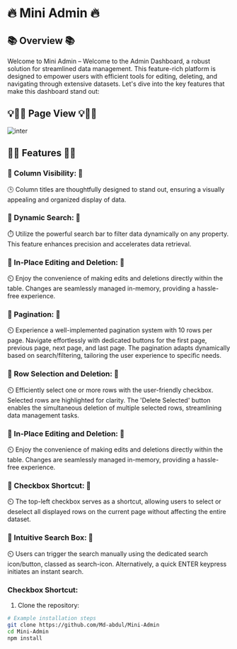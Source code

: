 # 🔥 Mini Admin 🔥

## 📚 Overview 📚

Welcome to Mini Admin – Welcome to the Admin Dashboard, a robust solution for streamlined data management. This feature-rich platform is designed to empower users with efficient tools for editing, deleting, and navigating through extensive datasets. Let's dive into the key features that make this dashboard stand out:


## 💡🌺🎉 Page View 💡🌺🎉
![inter](https://github.com/Md-abdul/Mini-Admin/assets/112768514/b8c81b97-6d89-4e55-81e1-6608f184ded4)


## 🚀🚀 Features 🚀🚀

### 🌟 Column Visibility: 🌟

🕒 Column titles are thoughtfully designed to stand out, ensuring a visually appealing and organized display of data.


### 🌟 Dynamic Search: 🌟

⏱️ Utilize the powerful search bar to filter data dynamically on any property. This feature enhances precision and accelerates data retrieval.


### 🌟 In-Place Editing and Deletion: 🌟

⏲️ Enjoy the convenience of making edits and deletions directly within the table. Changes are seamlessly managed in-memory, providing a hassle-free experience.


### 🌟 Pagination: 🌟

⏲️ Experience a well-implemented pagination system with 10 rows per page. Navigate effortlessly with dedicated buttons for the first page, previous page, next page, and last page.
The pagination adapts dynamically based on search/filtering, tailoring the user experience to specific needs.


### 🌟 Row Selection and Deletion: 🌟

⏲️ Efficiently select one or more rows with the user-friendly checkbox. Selected rows are highlighted for clarity.
The 'Delete Selected' button enables the simultaneous deletion of multiple selected rows, streamlining data management tasks.


### 🌟 In-Place Editing and Deletion: 🌟

⏲️ Enjoy the convenience of making edits and deletions directly within the table. Changes are seamlessly managed in-memory, providing a hassle-free experience.


### 🌟 Checkbox Shortcut: 🌟

⏲️ The top-left checkbox serves as a shortcut, allowing users to select or deselect all displayed rows on the current page without affecting the entire dataset.



### 🌟 Intuitive Search Box: 🌟

⏲️ Users can trigger the search manually using the dedicated search icon/button, classed as search-icon. Alternatively, a quick ENTER keypress initiates an instant search.
### Checkbox Shortcut:


1. Clone the repository:
```bash
# Example installation steps
git clone https://github.com/Md-abdul/Mini-Admin
cd Mini-Admin
npm install
